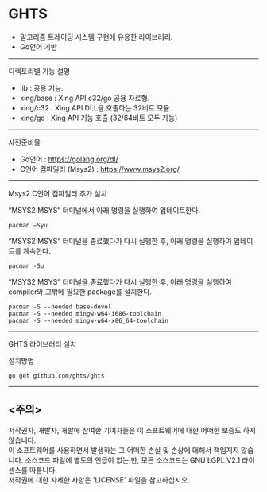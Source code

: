 GHTS
====

- 알고리즘 트레이딩 시스템 구현에 유용한 라이브러리.  
- Go언어 기반

*********************************************************

디렉토리별 기능 설명  
- lib : 공용 기능.
- xing/base : Xing API c32/go 공용 자료형.
- xing/c32 : Xing API DLL을 호출하는 32비트 모듈.
- xing/go : Xing API 기능 호출 (32/64비트 모두 가능)

*********************************************************

사전준비물
- Go언어 : https://golang.org/dl/
- C언어 컴파일러 (Msys2) : https://www.msys2.org/

*********************************************************
Msys2 C언어 컴파일러 추가 설치

“MSYS2 MSYS” 터미널에서 아래 명령을 실행하여 업데이트한다.
<pre><code>pacman –Syu</code></pre>

“MSYS2 MSYS” 터미널을 종료했다가 다시 실행한 후, 아래 명령을 실행하여 업데이트를 계속한다.
<pre><code>pacman -Su</code></pre>

“MSYS2 MSYS” 터미널을 종료했다가 다시 실행한 후, 아래 명령을 실행하여 compiler와 그밖에 필요한 package를 설치한다. 
<pre><code>pacman -S --needed base-devel
pacman -S --needed mingw-w64-i686-toolchain
pacman -S --needed mingw-w64-x86_64-toolchain</code></pre>

*********************************************************
GHTS 라이브러리 설치

설치방법
<pre><code>go get github.com/ghts/ghts</code></pre>
  
*********************************************************  
  
<주의>
------
저작권자, 개발자, 개발에 참여한 기여자들은 이 소프트웨어에 대한 어떠한 보증도 하지 않습니다.  
이 소프트웨어를 사용하면서 발생하는 그 어떠한 손실 및 손상에 대해서 책임지지 않습니다.
소스코드 파일에 별도의 언급이 없는 한, 모든 소스코드는 GNU LGPL V2.1 라이센스를 따릅니다.  
저작권에 대한 자세한 사항은 'LICENSE' 파일을 참고하십시오.
